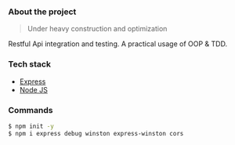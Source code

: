 <div align="center">

</div>

### About the project

> Under heavy construction and optimization

Restful Api integration and testing. A practical usage of OOP & TDD.

### Tech stack

- [Express](http://expressjs.com/)
- [Node JS](https://nodejs.org/en/docs/)

### Commands

```bash
$ npm init -y
$ npm i express debug winston express-winston cors

```
